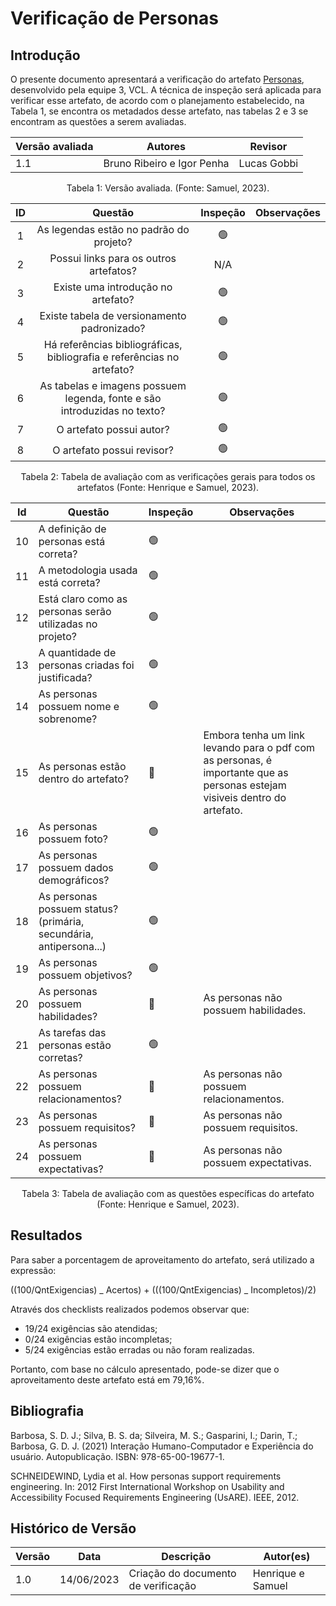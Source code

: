 # Verificação de Personas

## Introdução

O presente documento apresentará a verificação do artefato [Personas](https://requisitos-de-software.github.io/2023.1-VLC/#/elicitacao/personas), desenvolvido pela equipe 3, VCL. A técnica de inspeção será aplicada para verificar esse artefato, de acordo com o planejamento estabelecido, na Tabela 1, se encontra os metadados desse artefato, nas tabelas 2 e 3 se encontram as questões a serem avaliadas.

<center>

| Versão avaliada | Autores                    | Revisor     |
| --------------- | -------------------------- | ----------- |
| 1.1             | Bruno Ribeiro e Igor Penha | Lucas Gobbi |

</center>

<div style="text-align: center">
<p> Tabela 1: Versão avaliada. (Fonte: Samuel, 2023). </p>
</div>

| ID  |                                 Questão                                  | Inspeção | Observações |
| :-: | :----------------------------------------------------------------------: | :------: | ----------- |
|  1  |                 As legendas estão no padrão do projeto?                  |    🟢    |             |
|  2  |                  Possui links para os outros artefatos?                  |   N/A    |             |
|  3  |                    Existe uma introdução no artefato?                    |    🟢    |             |
|  4  |               Existe tabela de versionamento padronizado?                |    🟢    |             |
|  5  |  Há referências bibliográficas, bibliografia e referências no artefato?  |    🟢    |             |
|  6  | As tabelas e imagens possuem legenda, fonte e são introduzidas no texto? |    🟢    |             |
|  7  |                         O artefato possui autor?                         |    🟢    |             |
|  8  |                        O artefato possui revisor?                        |    🟢    |             |

<div style="text-align: center">
<p> Tabela 2: Tabela de avaliação com as verificações gerais para todos os artefatos (Fonte: Henrique e Samuel, 2023). </p>
</div>

| Id  | Questão                                                            | Inspeção | Observações                                                                                                                |
| --- | ------------------------------------------------------------------ | -------- | -------------------------------------------------------------------------------------------------------------------------- |
| 10  | A definição de personas está correta?                              | 🟢       |                                                                                                                            |
| 11  | A metodologia usada está correta?                                  | 🟢       |                                                                                                                            |
| 12  | Está claro como as personas serão utilizadas no projeto?           | 🟢       |                                                                                                                            |
| 13  | A quantidade de personas criadas foi justificada?                  | 🟢       |                                                                                                                            |
| 14  | As personas possuem nome e sobrenome?                              | 🟢       |                                                                                                                            |
| 15  | As personas estão dentro do artefato?                              | 🔴       | Embora tenha um link levando para o pdf com as personas, é importante que as personas estejam visiveis dentro do artefato. |
| 16  | As personas possuem foto?                                          | 🟢       |                                                                                                                            |
| 17  | As personas possuem dados demográficos?                            | 🟢       |                                                                                                                            |
| 18  | As personas possuem status? (primária, secundária, antipersona...) | 🟢       |                                                                                                                            |
| 19  | As personas possuem objetivos?                                     | 🟢       |                                                                                                                            |
| 20  | As personas possuem habilidades?                                   | 🔴       | As personas não possuem habilidades.                                                                                       |
| 21  | As tarefas das personas estão corretas?                            | 🟢       |                                                                                                                            |
| 22  | As personas possuem relacionamentos?                               | 🔴       | As personas não possuem relacionamentos.                                                                                   |
| 23  | As personas possuem requisitos?                                    | 🔴       | As personas não possuem requisitos.                                                                                        |
| 24  | As personas possuem expectativas?                                  | 🔴       | As personas não possuem expectativas.                                                                                      |

<div style="text-align: center">
<p> Tabela 3: Tabela de avaliação com as questões específicas do artefato (Fonte: Henrique e Samuel, 2023). </p>
</div>

## Resultados

Para saber a porcentagem de aproveitamento do artefato, será utilizado a expressão:

((100/QntExigencias) _ Acertos) + (((100/QntExigencias) _ Incompletos)/2)

Através dos checklists realizados podemos observar que:

- 19/24 exigências são atendidas;
- 0/24 exigências estão incompletas;
- 5/24 exigências estão erradas ou não foram realizadas.

Portanto, com base no cálculo apresentado, pode-se dizer que o aproveitamento deste artefato está em 79,16%.

## Bibliografia

Barbosa, S. D. J.; Silva, B. S. da; Silveira, M. S.; Gasparini, I.; Darin, T.; Barbosa, G. D. J. (2021) Interação Humano-Computador e Experiência do usuário. Autopublicação. ISBN: 978-65-00-19677-1.

SCHNEIDEWIND, Lydia et al. How personas support requirements engineering. In: 2012 First International Workshop on Usability and Accessibility Focused Requirements Engineering (UsARE). IEEE, 2012.

## Histórico de Versão

| Versão | Data       | Descrição                           | Autor(es)         |
| ------ | ---------- | ----------------------------------- | ----------------- |
| 1.0    | 14/06/2023 | Criação do documento de verificação | Henrique e Samuel |
